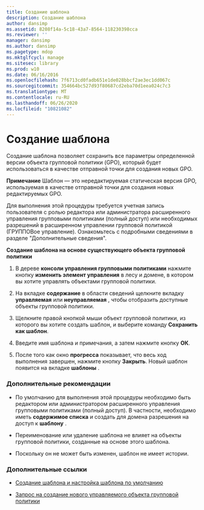 ```yaml
---
title: Создание шаблона
description: Создание шаблона
author: dansimp
ms.assetid: 8208f14a-5c18-43a7-8564-118230398cca
ms.reviewer: ''
manager: dansimp
ms.author: dansimp
ms.pagetype: mdop
ms.mktglfcycl: manage
ms.sitesec: library
ms.prod: w10
ms.date: 06/16/2016
ms.openlocfilehash: 7f6713cd0fadb651e1de028bbcf2ae3ec1dd067c
ms.sourcegitcommit: 354664bc527d93f80687cd2eba70d1eea024c7c3
ms.translationtype: MT
ms.contentlocale: ru-RU
ms.lasthandoff: 06/26/2020
ms.locfileid: "10821082"
---
```

# Создание шаблона


Создание шаблона позволяет сохранить все параметры определенной версии объекта групповой политики (GPO), который будет использоваться в качестве отправной точки для создания новых GPO.

**Примечание**  Шаблон — это нередактируемая статическая версия GPO, используемая в качестве отправной точки для создания новых редактируемых GPO.

 

Для выполнения этой процедуры требуется учетная запись пользователя с ролью редактора или администратора расширенного управления групповыми политиками (полный доступ) или необходимых разрешений в расширенном управлении групповой политикой (ГРУППОВое управление). Ознакомьтесь с подробными сведениями в разделе "Дополнительные сведения".

**Создание шаблона на основе существующего объекта групповой политики**

1.  В дереве **консоли управления групповыми политиками** нажмите кнопку **изменить элемент управления** в лесу и домене, в котором вы хотите управлять объектами групповой политики.

2.  На вкладке **содержание** в области сведений щелкните вкладку **управляемая** или **неуправляемая** , чтобы отобразить доступные объекты групповой политики.

3.  Щелкните правой кнопкой мыши объект групповой политики, из которого вы хотите создать шаблон, и выберите команду **Сохранить как шаблон**.

4.  Введите имя шаблона и примечания, а затем нажмите кнопку **ОК**.

5.  После того как окно **прогресса** показывает, что весь ход выполнения завершен, нажмите кнопку **Закрыть**. Новый шаблон появится на вкладке **шаблоны** .

### Дополнительные рекомендации

-   По умолчанию для выполнения этой процедуры необходимо быть редактором или администратором расширенного управления групповыми политиками (полный доступ). В частности, необходимо иметь **содержимое списка** и создать для домена разрешения на доступ к **шаблону** .

-   Переименование или удаление шаблона не влияет на объекты групповой политики, созданные на основе этого шаблона.

-   Поскольку он не может быть изменен, шаблон не имеет истории.

### Дополнительные ссылки

-   [Создание шаблона и настройка шаблона по умолчанию](creating-a-template-and-setting-a-default-template-agpm30ops.md)

-   [Запрос на создание нового управляемого объекта групповой политики](request-the-creation-of-a-new-controlled-gpo-agpm30ops.md)

 

 





